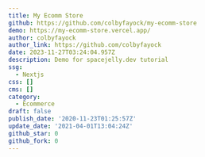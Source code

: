 ```yaml
---
title: My Ecomm Store
github: https://github.com/colbyfayock/my-ecomm-store
demo: https://my-ecomm-store.vercel.app/
author: colbyfayock
author_link: https://github.com/colbyfayock
date: 2023-11-27T03:24:04.957Z
description: Demo for spacejelly.dev tutorial
ssg:
  - Nextjs
css: []
cms: []
category:
  - Ecommerce
draft: false
publish_date: '2020-11-23T01:25:57Z'
update_date: '2021-04-01T13:04:24Z'
github_star: 0
github_fork: 0
---
```

